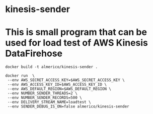 # kinesis-sender

# This is small program that can be used for load test of AWS Kinesis DataFirehose
```
docker build -t almerico/kinesis-sender .

docker run  \                        
 --env AWS_SECRET_ACCESS_KEY=$AWS_SECRET_ACCESS_KEY \
 --env AWS_ACCESS_KEY_ID=$AWS_ACCESS_KEY_ID \
 --env AWS_DEFAULT_REGION=$AWS_DEFAULT_REGION \
 --env NUMBER_SENDER_THREADS=2 \
 --env NUMBER_SENDER_RECORDS=500 \
 --env DELIVERY_STREAM_NAME=loadtest \
 --env SENDER_DEBUG_IS_ON=false almerico/kinesis-sender 
 ```
